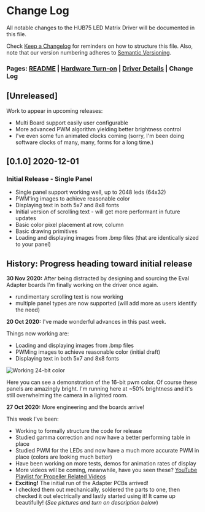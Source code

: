 # Change Log

All notable changes to the HUB75 LED Matrix Driver will be documented in this file.

Check [Keep a Changelog](http://keepachangelog.com/) for reminders on how to structure this file. Also, note that our version numbering adheres to [Semantic Versioning](https://semver.org/spec/v2.0.0.html).

### Pages: [README](README.md) | [Hardware Turn-on](HardwareTurnon.md) | [Driver Details](THEOPS.md) | Change Log

## [Unreleased]

Work to appear in upcoming releases:

- Multi Board support easily user configurable
- More advanced PWM algorithm yielding better brightness control
- I've even some fun animated clocks coming (sorry, I'm been doing software clocks of many, many, forms for a long time.)

## [0.1.0] 2020-12-01

### Initial Release - Single Panel

- Single panel support working well, up to 2048 leds (64x32)
- PWM'ing images to achieve reasonable color
- Displaying text in both 5x7 and 8x8 fonts
- Initial version of scrolling text - will get more performant in future updates
- Basic color pixel placement at row, column
- Basic drawing primitives
- Loading and displaying images from .bmp files (that are identically sized to your panel)


## History: Progress heading toward initial release

**30 Nov 2020:** After being distracted by designing and sourcing the Eval Adapter boards I'm finally working on the driver once again.

- rundimentary scrolling text is now working
- multiple panel types are now supported (will add more as users identify the need)


**20 Oct 2020:** I've made wonderful advances in this past week.

Things now working are:

- Loading and displaying images from .bmp files
- PWMing images to achieve reasonable color (initial draft)
- Displaying text in both 5x7 and 8x8 fonts

![Working 24-bit color](https://user-images.githubusercontent.com/540005/96498745-b4aa5700-1209-11eb-996d-6e3b6089b578.jpg)

Here you can see a demonstration of the 16-bit pwm color. Of course these panels are amazingly bright. I'm running here at ~50% brightness and it's still overwhelming the camera in a lighted room.


**27 Oct 2020:** More engineering and the boards arrive!

This week I've been:

- Working to formally structure the code for release
- Studied gamma correction and now have a better performing table in place
- Studied PWM for the LEDs and now have a much more accurate PWM in place (colors are looking much better)
- Have been working on more tests, demos for animation rates of display
- More videos will be coming, meanwhile, have you seen these? [YouTube Playlist for Propeller Related Videos](https://www.youtube.com/playlist?list=PLkXxMjp58T0pk1dd8pH1OV7NCf-8Tbx1M)
- **Exciting!** The initial run of the Adapter PCBs arrived!
- I checked them out mechanically, soldered the parts to one, then checked it out electrically and lastly started using it!  It came up beautifully! (*See pictures and turn on description below*)
